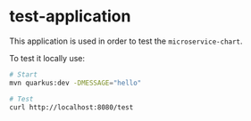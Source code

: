 # test-application

This application is used in order to test the `microservice-chart`.

To test it locally use:

```sh
# Start
mvn quarkus:dev -DMESSAGE="hello"

# Test
curl http://localhost:8080/test
```